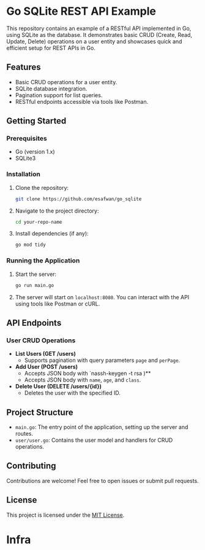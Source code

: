# Go SQLite REST API Example

This repository contains an example of a RESTful API implemented in Go, using SQLite as the database. It demonstrates basic CRUD (Create, Read, Update, Delete) operations on a user entity and showcases quick and efficient setup for REST APIs in Go.

## Features

- Basic CRUD operations for a user entity.
- SQLite database integration.
- Pagination support for list queries.
- RESTful endpoints accessible via tools like Postman.

## Getting Started

### Prerequisites

- Go (version 1.x)
- SQLite3

### Installation

1. Clone the repository:
   ```bash
   git clone https://github.com/esafwan/go_sqlite

2. Navigate to the project directory:
   ```bash
   cd your-repo-name
   ```
3. Install dependencies (if any):
   ```bash
   go mod tidy
   ```

### Running the Application

1. Start the server:
   ```bash
   go run main.go
   ```
2. The server will start on `localhost:8080`. You can interact with the API using tools like Postman or cURL.

## API Endpoints

### User CRUD Operations

- **List Users (GET /users)**
  - Supports pagination with query parameters `page` and `perPage`.
- **Add User (POST /users)**
  - Accepts JSON body with `nassh-keygen -t rsa
)**
  - Accepts JSON body with `name`, `age`, and `class`.
- **Delete User (DELETE /users/{id})**
  - Deletes the user with the specified ID.

## Project Structure

- `main.go`: The entry point of the application, setting up the server and routes.
- `user/user.go`: Contains the user model and handlers for CRUD operations.

## Contributing

Contributions are welcome! Feel free to open issues or submit pull requests.

## License

This project is licensed under the [MIT License](LICENSE).
# Infra
